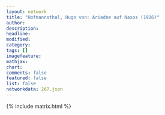 ```yaml
---
layout: network
title: "Hofmannsthal, Hugo von: Ariadne auf Naxos (1916)"
author:
description:
headline:
modified:
category:
tags: []
imagefeature: 
mathjax: 
chart: 
comments: false
featured: false
list: false
networkdata: 267.json
---
```

{% include matrix.html %}
